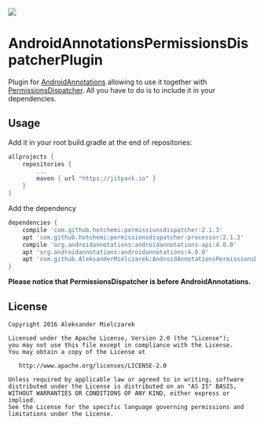 [![](https://jitpack.io/v/AleksanderMielczarek/AndroidAnnotationsPermissionsDispatcherPlugin.svg)](https://jitpack.io/#AleksanderMielczarek/AndroidAnnotationsPermissionsDispatcherPlugin)

# AndroidAnnotationsPermissionsDispatcherPlugin

Plugin for [AndroidAnnotations](http://androidannotations.org/) allowing to use it together with [PermissionsDispatcher](http://hotchemi.github.io/PermissionsDispatcher/).
All you have to do is to include it in your dependencies.

## Usage

Add it in your root build.gradle at the end of repositories:

```groovy
allprojects {
	repositories {
        ...
        maven { url "https://jitpack.io" }
    }
}
```

Add the dependency

```groovy
dependencies {
    compile 'com.github.hotchemi:permissionsdispatcher:2.1.3'
    apt 'com.github.hotchemi:permissionsdispatcher-processor:2.1.3'
    compile 'org.androidannotations:androidannotations-api:4.0.0'
    apt 'org.androidannotations:androidannotations:4.0.0'
    apt 'com.github.AleksanderMielczarek:AndroidAnnotationsPermissionsDispatcherPlugin:0.1.0'
}
```

**Please notice that PermissionsDispatcher is before AndroidAnnotations.**

## License

    Copyright 2016 Aleksander Mielczarek

    Licensed under the Apache License, Version 2.0 (the "License");
    you may not use this file except in compliance with the License.
    You may obtain a copy of the License at

       http://www.apache.org/licenses/LICENSE-2.0

    Unless required by applicable law or agreed to in writing, software
    distributed under the License is distributed on an "AS IS" BASIS,
    WITHOUT WARRANTIES OR CONDITIONS OF ANY KIND, either express or implied.
    See the License for the specific language governing permissions and
    limitations under the License.
